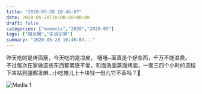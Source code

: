 ```yaml
---
title: "2020-05-28 10:46:07"
date: 2020-05-28T10:00:00+08:00
draft: false
categories: ["moments","2020","2020-05"]
tags: ["朋友圈","生活记录"]
summary: "2020-05-28 10:46:07..."
---
```


昨天吃的是烤面筋，今天吃的是凉皮。
嘻嘻~面真是个好东西，千万不能浪费。
不过每次在家做这些东西都累感不爱，和面洗面蒸面烤面，一套三四个小时的流程下来站到腿都发麻…小吃摊儿上十块钱一份儿它不香吗？🤭

![Media 1](/Moments/photos/2020-05-28/202005281046070.jpg)

